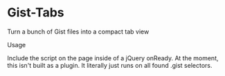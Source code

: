Gist-Tabs
=========

Turn a bunch of Gist files into a compact tab view

Usage

Include the script on the page inside of a jQuery onReady. At the moment, this isn't built as a plugin. It literally just runs on all found .gist selectors.

